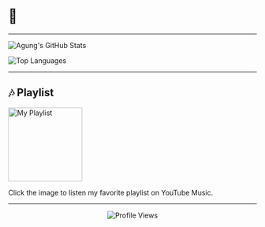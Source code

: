 # 👋

---

![Agung's GitHub Stats](https://github-readme-stats.vercel.app/api?username=agungfbrrn&show_icons=true&theme=dark)

![Top Languages](https://github-readme-stats.vercel.app/api/top-langs/?username=agungfbrrn&layout=compact&theme=dark)

---

## 🎶 Playlist
<a href="https://music.youtube.com/playlist?list=PLd7W4CVTdtdNGunVYHyEjWXwtqS1eywrC">
    <img src="https://i.imgur.com/11VuI83.jpeg" alt="My Playlist" width="150"/>
</a>

Click the image to listen my favorite playlist on YouTube Music.

---

<p align="center">
  <img src="https://komarev.com/ghpvc/?username=agungfbrrn&color=blueviolet&style=for-the-badge" alt="Profile Views"/>
</p>
